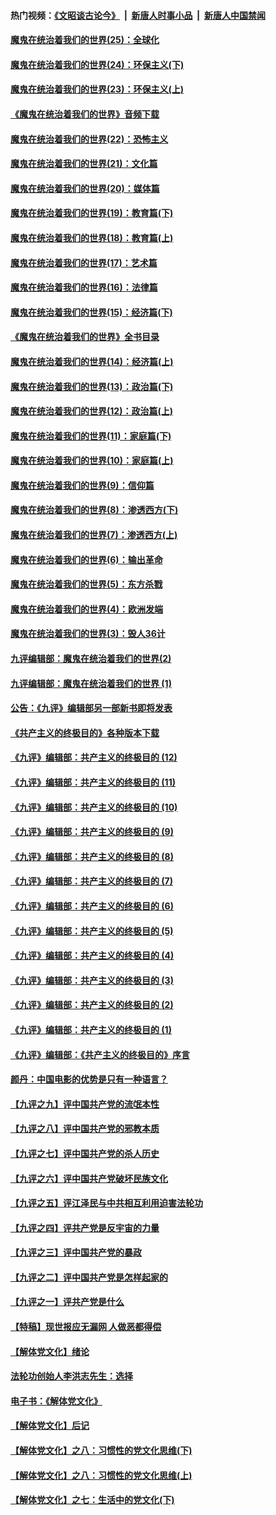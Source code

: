 #### 热门视频：[《文昭谈古论今》](https://github.com/gfw-breaker/wenzhao/blob/master/README.md?t=10190333) &nbsp;|&nbsp; [新唐人时事小品](https://github.com/gfw-breaker/ntdtv-comedy/blob/master/README.md?t=10190333) &nbsp;|&nbsp; [新唐人中国禁闻](https://github.com/gfw-breaker/ntdtv-news/blob/master/README.md?t=10190333)

#### [魔鬼在统治着我们的世界(25)：全球化](../pages/nsc422/n10788205.md?t=10190333) 

#### [魔鬼在统治着我们的世界(24)：环保主义(下)](../pages/nsc422/n10695307.md?t=10190333) 

#### [魔鬼在统治着我们的世界(23)：环保主义(上)](../pages/nsc422/n10688613.md?t=10190333) 

#### [《魔鬼在统治着我们的世界》音频下载](../pages/nsc422/n10635553.md?t=10190333) 

#### [魔鬼在统治着我们的世界(22)：恐怖主义](../pages/nsc422/n10614727.md?t=10190333) 

#### [魔鬼在统治着我们的世界(21)：文化篇](../pages/nsc422/n10597706.md?t=10190333) 

#### [魔鬼在统治着我们的世界(20)：媒体篇](../pages/nsc422/n10586579.md?t=10190333) 

#### [魔鬼在统治着我们的世界(19)：教育篇(下)](../pages/nsc422/n10564808.md?t=10190333) 

#### [魔鬼在统治着我们的世界(18)：教育篇(上)](../pages/nsc422/n10526970.md?t=10190333) 

#### [魔鬼在统治着我们的世界(17)：艺术篇](../pages/nsc422/n10499093.md?t=10190333) 

#### [魔鬼在统治着我们的世界(16)：法律篇](../pages/nsc422/n10485969.md?t=10190333) 

#### [魔鬼在统治着我们的世界(15)：经济篇(下)](../pages/nsc422/n10469975.md?t=10190333) 

#### [《魔鬼在统治着我们的世界》全书目录](../pages/nsc422/n10464261.md?t=10190333) 

#### [魔鬼在统治着我们的世界(14)：经济篇(上)](../pages/nsc422/n10457370.md?t=10190333) 

#### [魔鬼在统治着我们的世界(13)：政治篇(下)](../pages/nsc422/n10448270.md?t=10190333) 

#### [魔鬼在统治着我们的世界(12)：政治篇(上)](../pages/nsc422/n10444576.md?t=10190333) 

#### [魔鬼在统治着我们的世界(11)：家庭篇(下)](../pages/nsc422/n10440961.md?t=10190333) 

#### [魔鬼在统治着我们的世界(10)：家庭篇(上)](../pages/nsc422/n10435448.md?t=10190333) 

#### [魔鬼在统治着我们的世界(9)：信仰篇](../pages/nsc422/n10432159.md?t=10190333) 

#### [魔鬼在统治着我们的世界(8)：渗透西方(下)](../pages/nsc422/n10429603.md?t=10190333) 

#### [魔鬼在统治着我们的世界(7)：渗透西方(上)](../pages/nsc422/n10426013.md?t=10190333) 

#### [魔鬼在统治着我们的世界(6)：输出革命](../pages/nsc422/n10421536.md?t=10190333) 

#### [魔鬼在统治着我们的世界(5)：东方杀戮](../pages/nsc422/n10417707.md?t=10190333) 

#### [魔鬼在统治着我们的世界(4)：欧洲发端](../pages/nsc422/n10414890.md?t=10190333) 

#### [魔鬼在统治着我们的世界(3)：毁人36计](../pages/nsc422/n10411583.md?t=10190333) 

#### [九评编辑部：魔鬼在统治着我们的世界(2)](../pages/nsc422/n10410036.md?t=10190333) 

#### [九评编辑部：魔鬼在统治着我们的世界 (1)](../pages/nsc422/n10406825.md?t=10190333) 

#### [公告：《九评》编辑部另一部新书即将发表](../pages/nsc422/n10405104.md?t=10190333) 

#### [《共产主义的终极目的》各种版本下载](../pages/nsc422/n10022138.md?t=10190333) 

#### [《九评》编辑部：共产主义的终极目的 (12)](../pages/nsc422/n9933272.md?t=10190333) 

#### [《九评》编辑部：共产主义的终极目的 (11)](../pages/nsc422/n9924973.md?t=10190333) 

#### [《九评》编辑部：共产主义的终极目的 (10)](../pages/nsc422/n9920883.md?t=10190333) 

#### [《九评》编辑部：共产主义的终极目的 (9)](../pages/nsc422/n9916363.md?t=10190333) 

#### [《九评》编辑部：共产主义的终极目的 (8)](../pages/nsc422/n9912488.md?t=10190333) 

#### [《九评》编辑部：共产主义的终极目的 (7)](../pages/nsc422/n9901176.md?t=10190333) 

#### [《九评》编辑部：共产主义的终极目的 (6)](../pages/nsc422/n9899359.md?t=10190333) 

#### [《九评》编辑部：共产主义的终极目的 (5)](../pages/nsc422/n9893174.md?t=10190333) 

#### [《九评》编辑部：共产主义的终极目的 (4)](../pages/nsc422/n9891246.md?t=10190333) 

#### [《九评》编辑部：共产主义的终极目的 (3)](../pages/nsc422/n9879879.md?t=10190333) 

#### [《九评》编辑部：共产主义的终极目的 (2)](../pages/nsc422/n9876205.md?t=10190333) 

#### [《九评》编辑部：共产主义的终极目的 (1)](../pages/nsc422/n9865857.md?t=10190333) 

#### [《九评》编辑部：《共产主义的终极目的》序言](../pages/nsc422/n9862666.md?t=10190333) 

#### [颜丹：中国电影的优势是只有一种语言？](../pages/nsc422/n9583062.md?t=10190333) 

#### [【九评之九】评中国共产党的流氓本性](../pages/nsc422/n737542.md?t=10190333) 

#### [【九评之八】评中国共产党的邪教本质](../pages/nsc422/n735942.md?t=10190333) 

#### [【九评之七】评中国共产党的杀人历史](../pages/nsc422/n733806.md?t=10190333) 

#### [【九评之六】评中国共产党破坏民族文化](../pages/nsc422/n731667.md?t=10190333) 

#### [【九评之五】评江泽民与中共相互利用迫害法轮功](../pages/nsc422/n730058.md?t=10190333) 

#### [【九评之四】评共产党是反宇宙的力量](../pages/nsc422/n727814.md?t=10190333) 

#### [【九评之三】评中国共产党的暴政](../pages/nsc422/n725597.md?t=10190333) 

#### [【九评之二】评中国共产党是怎样起家的](../pages/nsc422/n723946.md?t=10190333) 

#### [【九评之一】评共产党是什么](../pages/nsc422/n722529.md?t=10190333) 

#### [【特稿】现世报应无漏网 人做恶都得偿](../pages/nsc422/n4215167.md?t=10190333) 

#### [【解体党文化】绪论](../pages/nsc422/n1449356.md?t=10190333) 

#### [法轮功创始人李洪志先生：选择](../pages/nsc422/n3580738.md?t=10190333) 

#### [电子书：《解体党文化》](../pages/nsc422/n1573484.md?t=10190333) 

#### [【解体党文化】后记](../pages/nsc422/n1531999.md?t=10190333) 

#### [【解体党文化】之八：习惯性的党文化思维(下)](../pages/nsc422/n1526477.md?t=10190333) 

#### [【解体党文化】之八：习惯性的党文化思维(上)](../pages/nsc422/n1520631.md?t=10190333) 

#### [【解体党文化】之七：生活中的党文化(下)](../pages/nsc422/n1513446.md?t=10190333) 

